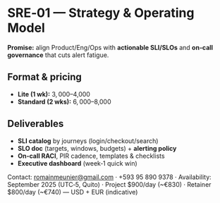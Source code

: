 # SRE‑01 — Strategy & Operating Model

**Promise:** align Product/Eng/Ops with **actionable SLI/SLOs** and **on‑call governance** that cuts alert fatigue.

## Format & pricing
- **Lite (1 wk):** $3,000–$4,000
- **Standard (2 wks):** $6,000–$8,000

## Deliverables
- **SLI catalog** by journeys (login/checkout/search)
- **SLO doc** (targets, windows, budgets) + **alerting policy**
- **On‑call RACI**, PIR cadence, templates & checklists
- **Executive dashboard** (week‑1 quick win)

Contact: romainmeunier@gmail.com · +593 95 890 9378 · Availability: September 2025 (UTC‑5, Quito) · Project $900/day (~€830) · Retainer $800/day (~€740) — USD + EUR (indicative)
